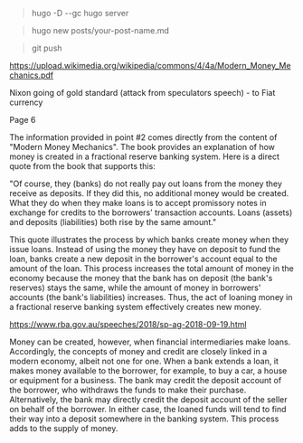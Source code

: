 > hugo -D --gc 
> hugo server

> hugo new posts/your-post-name.md

>git push

https://upload.wikimedia.org/wikipedia/commons/4/4a/Modern_Money_Mechanics.pdf

Nixon going of gold standard (attack from speculators speech) - to Fiat currency 

Page 6 

The information provided in point #2 comes directly from the content of "Modern Money Mechanics". The book provides an explanation of how money is created in a fractional reserve banking system. Here is a direct quote from the book that supports this:

"Of course, they (banks) do not really pay out loans from the money they receive as deposits. If they did this, no additional money would be created. What they do when they make loans is to accept promissory notes in exchange for credits to the borrowers' transaction accounts. Loans (assets) and deposits (liabilities) both rise by the same amount."

This quote illustrates the process by which banks create money when they issue loans. Instead of using the money they have on deposit to fund the loan, banks create a new deposit in the borrower's account equal to the amount of the loan. This process increases the total amount of money in the economy because the money that the bank has on deposit (the bank's reserves) stays the same, while the amount of money in borrowers' accounts (the bank's liabilities) increases. Thus, the act of loaning money in a fractional reserve banking system effectively creates new money.

https://www.rba.gov.au/speeches/2018/sp-ag-2018-09-19.html

Money can be created, however, when financial intermediaries make loans. Accordingly, the concepts of money and credit are closely linked in a modern economy, albeit not one for one. When a bank extends a loan, it makes money available to the borrower, for example, to buy a car, a house or equipment for a business. The bank may credit the deposit account of the borrower, who withdraws the funds to make their purchase. Alternatively, the bank may directly credit the deposit account of the seller on behalf of the borrower. In either case, the loaned funds will tend to find their way into a deposit somewhere in the banking system. This process adds to the supply of money.